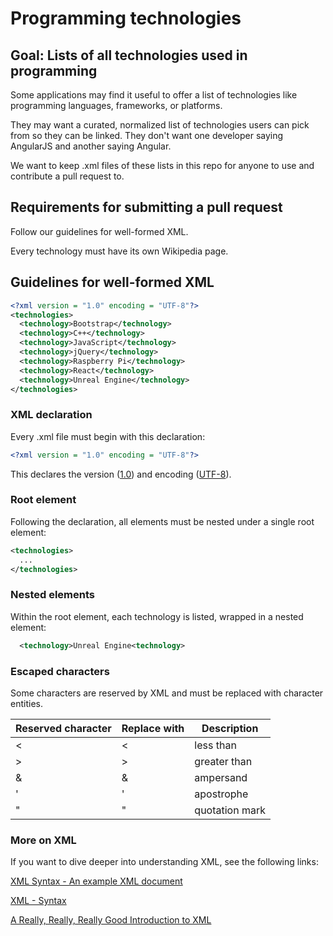 # Programming technologies

## Goal: Lists of all technologies used in programming

Some applications may find it useful to offer a list of technologies like programming languages, frameworks, or platforms.

They may want a curated, normalized list of technologies users can pick from so they can be linked. They don't want one developer saying AngularJS and another saying Angular.

We want to keep .xml files of these lists in this repo for anyone to use and contribute a pull request to.

## Requirements for submitting a pull request

Follow our guidelines for well-formed XML.

Every technology must have its own Wikipedia page.

## Guidelines for well-formed XML

``` xml
<?xml version = "1.0" encoding = "UTF-8"?>
<technologies>
  <technology>Bootstrap</technology>
  <technology>C++</technology>
  <technology>JavaScript</technology>
  <technology>jQuery</technology>
  <technology>Raspberry Pi</technology>
  <technology>React</technology>
  <technology>Unreal Engine</technology>
</technologies>
```

### XML declaration

Every .xml file must begin with this declaration:

``` xml
<?xml version = "1.0" encoding = "UTF-8"?>
```

This declares the version ([1.0](https://stackoverflow.com/questions/6883084/what-xml-version-to-use)) and encoding ([UTF-8](https://en.wikipedia.org/wiki/UTF-8)).

### Root element

Following the declaration, all elements must be nested under a single root element:

```xml
<technologies>
  ...
</technologies>
```

### Nested elements

Within the root element, each technology is listed, wrapped in a nested element:

```xml
  <technology>Unreal Engine<technology>
```

### Escaped characters

Some characters are reserved by XML and must be replaced with character entities.

| Reserved character | Replace with | Description |
| --- | --- | --- |
| < | &lt; | less than |
| > | &gt; | greater than |
| & | &amp; | ampersand |
| ' | &apos; | apostrophe |
| " | &quot;| quotation mark |


### More on XML

If you want to dive deeper into understanding XML, see the following links:

[XML Syntax - An example XML document](https://www.xmlfiles.com/xml/xml-syntax/)

[XML - Syntax](https://www.tutorialspoint.com/xml/xml_syntax.htm)

[A Really, Really, Really Good Introduction to XML](https://www.sitepoint.com/really-good-introduction-xml/)
